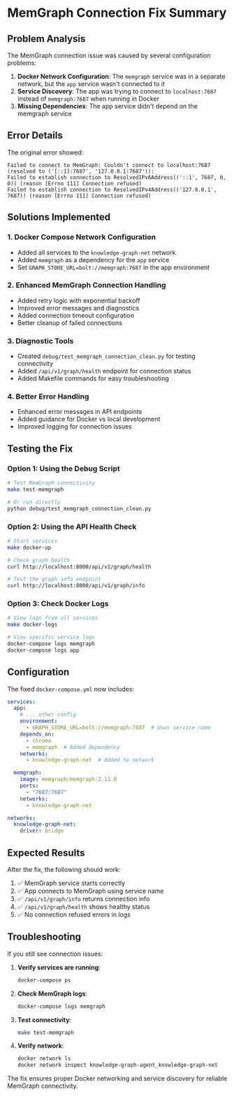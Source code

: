 # MemGraph Connection Fix Summary

## Problem Analysis

The MemGraph connection issue was caused by several configuration problems:

1. **Docker Network Configuration**: The `memgraph` service was in a separate network, but the `app` service wasn't connected to it
2. **Service Discovery**: The app was trying to connect to `localhost:7687` instead of `memgraph:7687` when running in Docker
3. **Missing Dependencies**: The app service didn't depend on the memgraph service

## Error Details

The original error showed:
```
Failed to connect to MemGraph: Couldn't connect to localhost:7687 (resolved to ('[::1]:7687', '127.0.0.1:7687')):
Failed to establish connection to ResolvedIPv6Address(('::1', 7687, 0, 0)) (reason [Errno 111] Connection refused)
Failed to establish connection to ResolvedIPv4Address(('127.0.0.1', 7687)) (reason [Errno 111] Connection refused)
```

## Solutions Implemented

### 1. Docker Compose Network Configuration
- Added all services to the `knowledge-graph-net` network
- Added `memgraph` as a dependency for the `app` service
- Set `GRAPH_STORE_URL=bolt://memgraph:7687` in the app environment

### 2. Enhanced MemGraph Connection Handling
- Added retry logic with exponential backoff
- Improved error messages and diagnostics
- Added connection timeout configuration
- Better cleanup of failed connections

### 3. Diagnostic Tools
- Created `debug/test_memgraph_connection_clean.py` for testing connectivity
- Added `/api/v1/graph/health` endpoint for connection status
- Added Makefile commands for easy troubleshooting

### 4. Better Error Handling
- Enhanced error messages in API endpoints
- Added guidance for Docker vs local development
- Improved logging for connection issues

## Testing the Fix

### Option 1: Using the Debug Script
```bash
# Test MemGraph connectivity
make test-memgraph

# Or run directly
python debug/test_memgraph_connection_clean.py
```

### Option 2: Using the API Health Check
```bash
# Start services
make docker-up

# Check graph health
curl http://localhost:8000/api/v1/graph/health

# Test the graph info endpoint
curl http://localhost:8000/api/v1/graph/info
```

### Option 3: Check Docker Logs
```bash
# View logs from all services
make docker-logs

# View specific service logs
docker-compose logs memgraph
docker-compose logs app
```

## Configuration

The fixed `docker-compose.yml` now includes:

```yaml
services:
  app:
    # ... other config
    environment:
      - GRAPH_STORE_URL=bolt://memgraph:7687  # Uses service name
    depends_on:
      - chroma
      - memgraph  # Added dependency
    networks:
      - knowledge-graph-net  # Added to network

  memgraph:
    image: memgraph/memgraph:2.11.0
    ports:
      - "7687:7687"
    networks:
      - knowledge-graph-net

networks:
  knowledge-graph-net:
    driver: bridge
```

## Expected Results

After the fix, the following should work:

1. ✅ MemGraph service starts correctly
2. ✅ App connects to MemGraph using service name
3. ✅ `/api/v1/graph/info` returns connection info
4. ✅ `/api/v1/graph/health` shows healthy status
5. ✅ No connection refused errors in logs

## Troubleshooting

If you still see connection issues:

1. **Verify services are running**:
   ```bash
   docker-compose ps
   ```

2. **Check MemGraph logs**:
   ```bash
   docker-compose logs memgraph
   ```

3. **Test connectivity**:
   ```bash
   make test-memgraph
   ```

4. **Verify network**:
   ```bash
   docker network ls
   docker network inspect knowledge-graph-agent_knowledge-graph-net
   ```

The fix ensures proper Docker networking and service discovery for reliable MemGraph connectivity.
